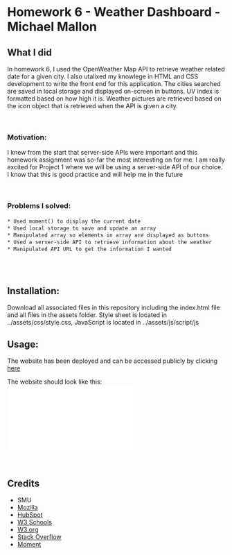 # Homework 6 - Weather Dashboard - Michael Mallon

## What I did
In homework 6, I used the OpenWeather Map API to retrieve weather related date for a given city. I also utalixed my knowlege in HTML and CSS development to write the front end for this application. The cities searched are saved in local storage and displayed on-screen in buttons. UV index is formatted based on how high it is. Weather pictures are retrieved based on the icon object that is retrieved when the API is given a city.

<br>

### Motivation:
I knew from the start that server-side APIs were important and this homework assignment was so-far the most interesting on for me. I am really excited for Project 1 where we will be using a server-side API of our choice. I know that this is good practice and will help me in the future

<br>

### Problems I solved:
    * Used moment() to display the current date
    * Used local storage to save and update an array
    * Manipulated array so elements in array are displayed as buttons
    * Used a server-side API to retrieve information about the weather
    * Manipulated API URL to get the information I wanted
<br />
<br />

## Installation:
Download all associated files in this repository including the index.html file and all files in the assets folder. Style sheet is located in ../assets/css/style.css, JavaScript is located in ../assets/js/script/js

## Usage:
The website has been deployed and can be accessed publicly by clicking [here](https://mikemallonit.github.io/HW6-WeatherDashboard/)

The website should look like this:
![Website Screen Shot](./assets/websiteScreenshot.pdf)

<br />

## Credits
- SMU
- [Mozilla](https://developer.mozilla.org)
- [HubSpot](https://blog.hubspot.com/website/css-border)
- [W3 Schools](https://www.w3schools.com/)
- [W3.org](https://www.w3.org/)
- [Stack Overflow](https://stackoverflow.com)
- [Moment](https://momentjs.com/)
